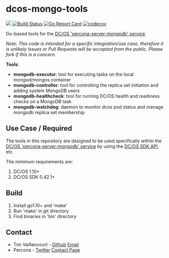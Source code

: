 # dcos-mongo-tools

[![](https://godoc.org/github.com/percona/dcos-mongo-tools?status.svg)](http://godoc.org/github.com/percona/dcos-mongo-tools)
[![Build Status](https://travis-ci.org/percona/dcos-mongo-tools.svg?branch=master)](https://travis-ci.org/percona/dcos-mongo-tools)
[![Go Report Card](https://goreportcard.com/badge/github.com/percona/dcos-mongo-tools)](https://goreportcard.com/report/github.com/percona/dcos-mongo-tools)
[![codecov](https://codecov.io/gh/percona/dcos-mongo-tools/branch/master/graph/badge.svg)](https://codecov.io/gh/percona/dcos-mongo-tools)

Go-based tools for the [DC/OS 'percona-server-mongodb' service](https://docs.mesosphere.com/services/percona-server-mongodb/).

*Note: This code is intended for a specific integration/use case, therefore it is unlikely Issues or Pull Requests will be accepted from the public. Please fork if this is a concern.*

**Tools**:
- **mongodb-executor**: tool for executing tasks on the local mongod/mongos container
- **mongodb-controller**: tool for controlling the replica set initiation and adding system MongoDB users
- **mongodb-healthcheck**: tool for running DC/OS health and readiness checks on a MongoDB task
- **mongodb-watchdog**: daemon to monitor dcos pod status and manage mongodb replica set membership

## Use Case / Required
The tools in this repository are designed to be used specifically within the [DC/OS 'percona-server-mongodb' service](https://docs.mesosphere.com/services/percona-server-mongodb/) by using the [DC/OS SDK API](https://mesosphere.github.io/dcos-commons/reference/swagger-api/), etc.

The minimum requirements are:
1. DC/OS 1.10+
2. DC/OS SDK 0.42.1+

## Build
1. Install go1.10+ and 'make'
2. Run 'make' in git directory
3. Find binaries in 'bin' directory

## Contact
- Tim Vaillancourt - [Github](https://github.com/timvaillancourt) [Email](mailto:tim.vaillancourt@percona.com)
- Percona - [Twitter](https://twitter.com/Percona) [Contact Page](https://www.percona.com/about-percona/contact)
